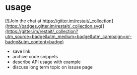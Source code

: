 # usage

[![Join the chat at https://gitter.im/restait/_collection](https://badges.gitter.im/restait/_collection.svg)](https://gitter.im/restait/_collection?utm_source=badge&utm_medium=badge&utm_campaign=pr-badge&utm_content=badge)

- save link
- archive code snippets
- describe API usage with example
- discuss long term topic on issuse page
